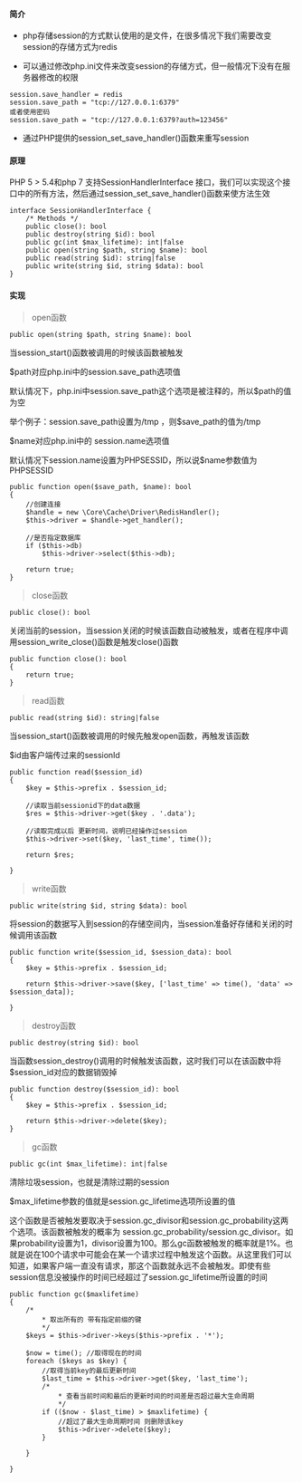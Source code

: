 #### 简介

- php存储session的方式默认使用的是文件，在很多情况下我们需要改变session的存储方式为redis

- 可以通过修改php.ini文件来改变session的存储方式，但一般情况下没有在服务器修改的权限

```
session.save_handler = redis
session.save_path = "tcp://127.0.0.1:6379"
或者使用密码
session.save_path = "tcp://127.0.0.1:6379?auth=123456"
```

- 通过PHP提供的session_set_save_handler()函数来重写session

#### 原理

PHP 5 > 5.4和php 7 支持SessionHandlerInterface 接口，我们可以实现这个接口中的所有方法，然后通过session_set_save_handler()函数来使方法生效

```
interface SessionHandlerInterface {
    /* Methods */
    public close(): bool
    public destroy(string $id): bool
    public gc(int $max_lifetime): int|false
    public open(string $path, string $name): bool
    public read(string $id): string|false
    public write(string $id, string $data): bool
}
```

#### 实现

> open函数

```
public open(string $path, string $name): bool
```

当session_start()函数被调用的时候该函数被触发

$path对应php.ini中的session.save_path选项值

默认情况下，php.ini中session.save_path这个选项是被注释的，所以$path的值为空

举个例子：session.save_path设置为/tmp ，则$save_path的值为/tmp

$name对应php.ini中的 session.name选项值

默认情况下session.name设置为PHPSESSID，所以说$name参数值为PHPSESSID

```
public function open($save_path, $name): bool
{
    //创建连接
    $handle = new \Core\Cache\Driver\RedisHandler();
    $this->driver = $handle->get_handler();

    //是否指定数据库
    if ($this->db)
        $this->driver->select($this->db);

    return true;
}
```

> close函数

```
public close(): bool
```

关闭当前的session，当session关闭的时候该函数自动被触发，或者在程序中调用session_write_close()函数是触发close()函数

```
public function close(): bool
{
    return true;
}
```

> read函数

```
public read(string $id): string|false
```

当session_start()函数被调用的时候先触发open函数，再触发该函数

$id由客户端传过来的sessionId

```
public function read($session_id)
{
    $key = $this->prefix . $session_id;

    //读取当前sessionid下的data数据
    $res = $this->driver->get($key . '.data');

    //读取完成以后 更新时间，说明已经操作过session
    $this->driver->set($key, 'last_time', time());

    return $res;

}
```

> write函数

```
public write(string $id, string $data): bool
```
将session的数据写入到session的存储空间内，当session准备好存储和关闭的时候调用该函数

```
public function write($session_id, $session_data): bool
{
    $key = $this->prefix . $session_id;

    return $this->driver->save($key, ['last_time' => time(), 'data' => $session_data]);

}
```

> destroy函数

```
public destroy(string $id): bool
```

当函数session_destroy()调用的时候触发该函数，这时我们可以在该函数中将$session_id对应的数据销毁掉

```
public function destroy($session_id): bool
{
    $key = $this->prefix . $session_id;

    return $this->driver->delete($key);
}
```

> gc函数

```
public gc(int $max_lifetime): int|false
```
清除垃圾session，也就是清除过期的session

$max_lifetime参数的值就是session.gc_lifetime选项所设置的值

这个函数是否被触发要取决于session.gc_divisor和session.gc_probability这两个选项。该函数被触发的概率为 session.gc_probability/session.gc_divisor。如果probability设置为1，divisor设置为100。那么gc函数被触发的概率就是1%。也就是说在100个请求中可能会在某一个请求过程中触发这个函数。从这里我们可以知道，如果客户端一直没有请求，那这个函数就永远不会被触发。即使有些session信息没被操作的时间已经超过了session.gc_lifetime所设置的时间

```
public function gc($maxlifetime)
{
    /*
        * 取出所有的 带有指定前缀的键
        */
    $keys = $this->driver->keys($this->prefix . '*');

    $now = time(); //取得现在的时间
    foreach ($keys as $key) {
        //取得当前key的最后更新时间
        $last_time = $this->driver->get($key, 'last_time');
        /*
            * 查看当前时间和最后的更新时间的时间差是否超过最大生命周期
            */
        if (($now - $last_time) > $maxlifetime) {
            //超过了最大生命周期时间 则删除该key
            $this->driver->delete($key);
        }

    }

}
```